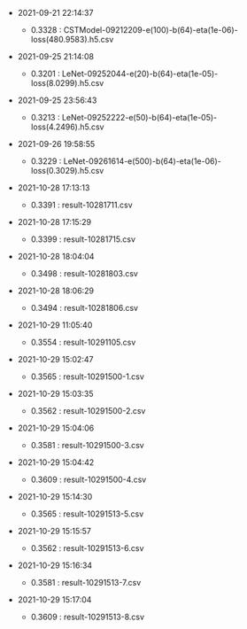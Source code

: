 - 2021-09-21 22:14:37
	- 0.3328 : CSTModel-09212209-e(100)-b(64)-eta(1e-06)-loss(480.9583).h5.csv

- 2021-09-25 21:14:08
	- 0.3201 : LeNet-09252044-e(20)-b(64)-eta(1e-05)-loss(8.0299).h5.csv
	
- 2021-09-25 23:56:43
	- 0.3213 : LeNet-09252222-e(50)-b(64)-eta(1e-05)-loss(4.2496).h5.csv
	
- 2021-09-26 19:58:55
	- 0.3229 : LeNet-09261614-e(500)-b(64)-eta(1e-06)-loss(0.3029).h5.csv
	
- 2021-10-28 17:13:13
	- 0.3391 : result-10281711.csv
	
- 2021-10-28 17:15:29
	- 0.3399 : result-10281715.csv
	
- 2021-10-28 18:04:04
	- 0.3498 : result-10281803.csv
	
- 2021-10-28 18:06:29
	- 0.3494 : result-10281806.csv
	
- 2021-10-29 11:05:40
	- 0.3554 : result-10291105.csv
	
- 2021-10-29 15:02:47
	- 0.3565 : result-10291500-1.csv
	
- 2021-10-29 15:03:35
	- 0.3562 : result-10291500-2.csv
	
- 2021-10-29 15:04:06
	- 0.3581 : result-10291500-3.csv
	
- 2021-10-29 15:04:42
	- 0.3609 : result-10291500-4.csv
	
- 2021-10-29 15:14:30
	- 0.3565 : result-10291513-5.csv
	
- 2021-10-29 15:15:57
	- 0.3562 : result-10291513-6.csv
	
- 2021-10-29 15:16:34
	- 0.3581 : result-10291513-7.csv
	
- 2021-10-29 15:17:04
	- 0.3609 : result-10291513-8.csv



